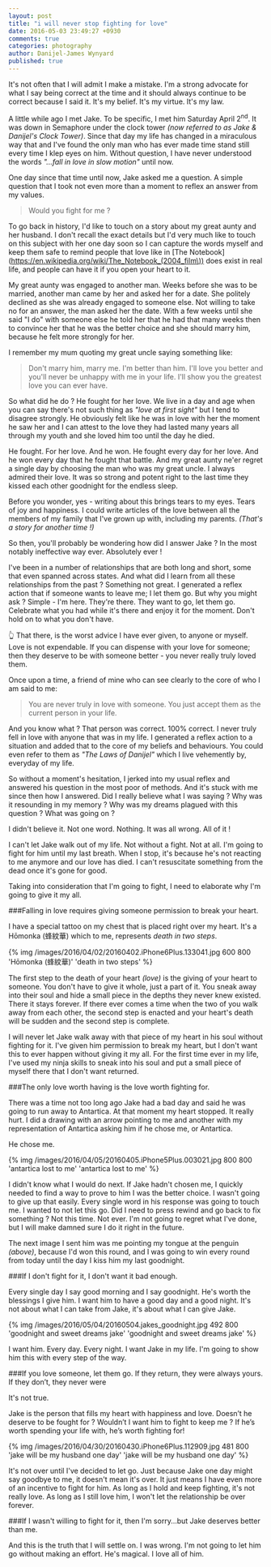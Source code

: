 ```yaml
---
layout: post
title: "i will never stop fighting for love"
date: 2016-05-03 23:49:27 +0930
comments: true
categories: photography
author: Danijel-James Wynyard
published: true
---
```

It's not often that I will admit I make a mistake. I'm a strong advocate for what I say being correct at the time and it should always continue to be correct because I said it. It's my belief. It's my virtue. It's my law.

A little while ago I met Jake. To be specific, I met him Saturday April 2<sup>nd</sup>. It was down in Semaphore under the clock tower _(now referred to as Jake & Danijel's Clock Tower)_. Since that day my life has changed in a miraculous way that and I've found the only man who has ever made time stand still every time I klep eyes on him. Without question, I have never understood the words _"...fall in love in slow motion"_ until now. 

One day since that time until now, Jake asked me a question. A simple question that I took not even more than a moment to reflex an answer from my values.

> Would you fight for me ?

To go back in history, I'd like to touch on a story about my great aunty and her husband. I don't recall the exact details but I'd very much like to touch on this subject with her one day soon so I can capture the words myself and keep them safe to remind people that love like in [The Notebook](https://en.wikipedia.org/wiki/The_Notebook_(2004_film\)) does exist in real life, and people can have it if you open your heart to it.

My great aunty was engaged to another man. Weeks before she was to be married, another man came by her and asked her for a date. She politely declined as she was already engaged to someone else. Not willing to take no for an answer, the man asked her the date. With a few weeks until she said "I do" with someone else he told her that he had that many weeks then to convince her that he was the better choice and she should marry him, because he felt more strongly for her.

I remember my mum quoting my great uncle saying something like:

> Don't marry him, marry me. I'm better than him. I'll love you better and you'll never be unhappy with me in your life. I'll show you the greatest love you can ever have.

So what did he do ? He fought for her love. We live in a day and age when you can say there's not such thing as _"love at first sight"_ but I tend to disagree strongly. He obviously felt like he was in love with her the moment he saw her and I can attest to the love they had lasted many years all through my youth and she loved him too until the day he died.

He fought. For her love. And he won. He fought every day for her love. And he won every day that he fought that battle. And my great aunty ne'er regret a single day by choosing the man who was my great uncle. I always admired their love. It was so strong and potent right to the last time they kissed each other goodnight for the endless sleep.

Before you wonder, yes - writing about this brings tears to my eyes. Tears of joy and happiness. I could write articles of the love between all the members of my family that I've grown up with, including my parents. _(That's a story for another time !)_

So then, you'll probably be wondering how did I answer Jake ? In the most notably ineffective way ever. Absolutely ever !

I've been in a number of relationships that are both long and short, some that even spanned across states. And what did I learn from all these relationships from the past ? Something not great. I generated a reflex action that if someone wants to leave me; I let them go. But why you might ask ? Simple - I'm here. They're there. They want to go, let them go. Celebrate what you had while it's there and enjoy it for the moment. Don't hold on to what you don't have.

👆 That there, is the worst advice I have ever given, to anyone or myself. Love is not expendable. If you can dispense with your love for someone; then they deserve to be with someone better - you never really truly loved them.

Once upon a time, a friend of mine who can see clearly to the core of who I am said to me:

> You are never truly in love with someone. You just accept them as the current person in your life.

And you know what ? That person was correct. 100% correct. I never truly fell in love with anyone that was in my life. I generated a reflex action to a situation and added that to the core of my beliefs and behaviours. You could even refer to them as _"The Laws of Danijel"_ which I live vehemently by, everyday of my life.

So without a moment's hesitation, I jerked into my usual reflex and answered his question in the most poor of methods. And it's stuck with me since then how I answered. Did I really believe what I was saying ? Why was it resounding in my memory ? Why was my dreams plagued with this question ? What was going on ?

I didn't believe it. Not one word. Nothing. It was all wrong. All of it !

I can't let Jake walk out of my life. Not without a fight. Not at all. I'm going to fight for him until my last breath. When I stop, it's because he's not reacting to me anymore and our love has died. I can't resuscitate something from the dead once it's gone for good.

Taking into consideration that I'm going to fight, I need to elaborate why I'm going to give it my all.

###Falling in love requires giving someone permission to break your heart.

I have a special tattoo on my chest that is placed right over my heart. It's a Hōmonka (蜂紋華) which to me, represents _death in two steps_.

{% img /images/2016/04/02/20160402.iPhone6Plus.133041.jpg 600 800 'Hōmonka (蜂紋華)' 'death in two steps' %}

The first step to the death of your heart _(love)_ is the giving of your heart to someone. You don't have to give it whole, just a part of it. You sneak away into their soul and hide a small piece in the depths they never knew existed. There it stays forever. If there ever comes a time when the two of you walk away from each other, the second step is enacted and your heart's death will be sudden and the second step is complete.

I will never let Jake walk away with that piece of my heart in his soul without fighting for it. I've given him permission to break my heart, but I don't want this to ever happen without giving it my all. For the first time ever in my life, I've used my ninja skills to sneak into his soul and put a small piece of myself there that I don't want returned.

###The only love worth having is the love worth fighting for.

There was a time not too long ago Jake had a bad day and said he was going to run away to Antartica. At that moment my heart stopped. It really hurt. I did a drawing with an arrow pointing to me and another with my representation of Antartica asking him if he chose me, or Antartica.

He chose me.

{% img /images/2016/04/05/20160405.iPhone5Plus.003021.jpg 800 800 'antartica lost to me' 'antartica lost to me' %}

I didn't know what I would do next. If Jake hadn't chosen me, I quickly needed to find a way to prove to him I was the better choice. I wasn't going to give up that easily. Every single word in his response was going to touch me. I wanted to not let this go. Did I need to press rewind and go back to fix something ? Not this time. Not ever. I'm not going to regret what I've done, but I will make damned sure I do it right in the future.

The next image I sent him was me pointing my tongue at the penguin _(above)_, because I'd won this round, and I was going to win every round from today until the day I kiss him my last goodnight.

###If I don't fight for it, I don't want it bad enough.

Every single day I say good morning and I say goodnight. He's worth the blessings I give him. I want him to have a good day and a good night. It's not about what I can take from Jake, it's about what I can give Jake.

{% img /images/2016/05/04/20160504.jakes_goodnight.jpg 492 800 'goodnight and sweet dreams jake' 'goodnight and sweet dreams jake' %}

I want him. Every day. Every night. I want Jake in my life. I'm going to show him this with every step of the way.

###If you love someone, let them go. If they return, they were always yours. If they don’t, they never were

It's not true.

Jake is the person that fills my heart with happiness and love. Doesn’t he deserve to be fought for ? Wouldn’t I want him to fight to keep me ? If he’s worth spending your life with, he’s worth fighting for!

{% img /images/2016/04/30/20160430.iPhone6Plus.112909.jpg 481 800 'jake will be my husband one day' 'jake will be my husband one day' %}

It's not over until I've decided to let go. Just because Jake one day might say goodbye to me, it doesn't mean it's over. It just means I have even more of an incentive to fight for him. As long as I hold and keep fighting, it's not really love. As long as I still love him, I won't let the relationship be over forever.

###If I wasn't willing to fight for it, then I'm sorry...but Jake deserves better than me.

And this is the truth that I will settle on. I was wrong. I'm not going to let him go without making an effort. He's magical. I love all of him.


